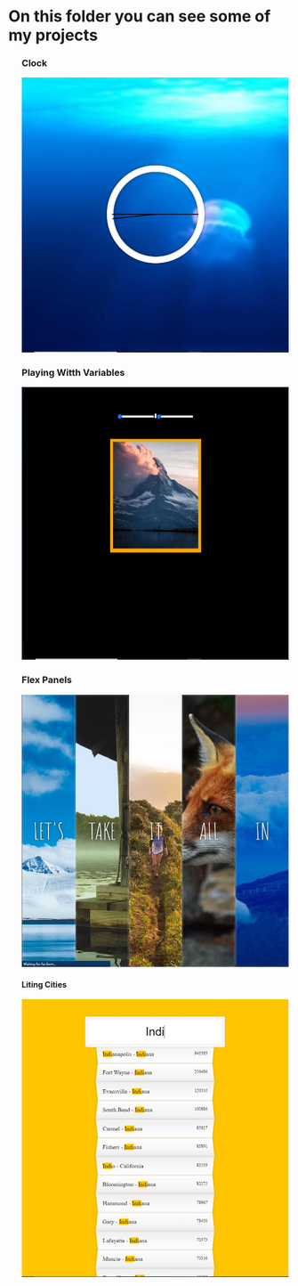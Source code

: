 <h1>On this folder you can see some of my projects</h1>
<ol>
        <h3>Clock</h3>
        <img src="assets/clock.JPG" alt="" srcset="" width="500px">
        <h3>Playing Witth Variables</h3>
        <img src="assets/olaying.JPG" alt="" srcset="" width="500px">
        <h3>Flex Panels</h3>
        <img src="assets/flexPanels.JPG" alt="" srcset="" width="500px">
        <h4>Liting Cities</h4>
        <img src="assets/typeAhead.JPG" alt="" srcset="" width="500px">
</ol>
